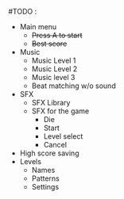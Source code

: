 #TODO :
- Main menu
    +  ~~Press A to start~~
    +  ~~Best score~~
- Music
    + Music Level 1
    + Music Level 2
    + Music level 3
    + Beat matching w/o sound
- SFX
    + SFX Library
    + SFX for the game
        * Die
        * Start
        * Level select
        * Cancel
- High score saving
- Levels
    + Names
    + Patterns
    + Settings